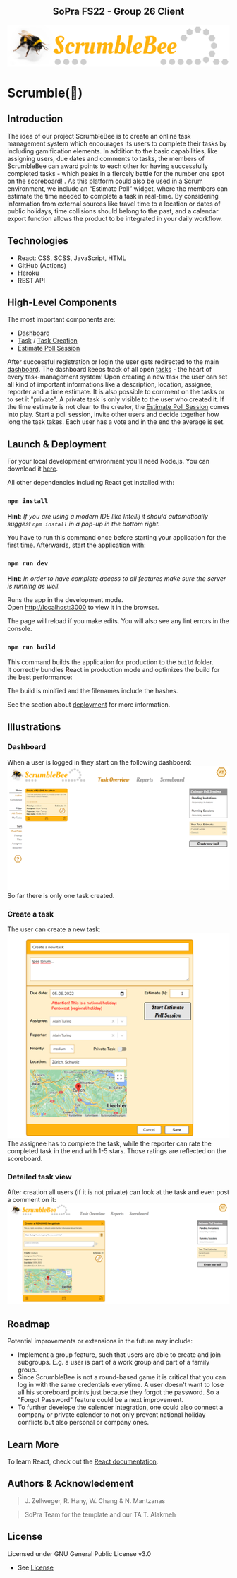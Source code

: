 
<div align="center">
    <h2>SoPra FS22 - Group 26 Client</h2>
</div>
<p align="center">
<img src="https://github.com/sopra-fs22-group-26/client/blob/main/src/images/scrumblebee_logo_508x95.png?raw=true" width="508" height="95" />
</p>



# Scrumble(:bee:)
## Introduction
The idea of our project ScrumbleBee is to create an online task management system which encourages its users to complete their tasks by including gamification elements. In addition to the basic capabilities, like assigning users, due dates and comments to tasks, the members of ScrumbleBee can award points to each other for having successfully completed tasks - which peaks in a fiercely battle for the number one spot on the scoreboard!
. As this platform could also be used in a Scrum environment, we include an	 “Estimate Poll” widget, where the members can estimate the time needed to complete a task in real-time. By considering information from external sources like travel time to a location or dates of public holidays, time collisions should belong to the past, and a calendar export function allows the product to be integrated in your daily workflow.

## Technologies

- React: CSS, SCSS, JavaScript, HTML
- GitHub (Actions)
- Heroku
- REST API

## High-Level Components

The most important components are:
- [Dashboard](src/components/views/Dashboard.js)
- [Task](src/components/ui/Task.js) / [Task Creation](src/components/views/CreationForm.js)
- [Estimate Poll Session](src/components/views/SessionLobby.js)

After successful registration or login the user gets redirected to the main [dashboard](src/components/views/Dashboard.js). The dashboard keeps track of all open [tasks](src/components/ui/Task.js) - the heart of every task-management system! 
Upon creating a new task the user can set all kind of important informations like a description, location, assignee, reporter and a time estimate. It is also possible to comment on the tasks or to set it "private". A private task is only visible to the user who created it. 
If the time estimate is not clear to the creator, the [Estimate Poll Session](src/components/views/SessionLobby.js) comes into play.
Start a poll session, invite other users and decide together how long the task takes. Each user has a vote and in the end the average is set.


## Launch & Deployment

For your local development environment you'll need Node.js. You can download it [here](https://nodejs.org).

All other dependencies including React get installed with:

### `npm install`
**Hint**: _If you are using a modern IDE like Intellij it should automatically suggest `npm install` in a pop-up in the bottom right._

You have to run this command once before starting your application for the first time. Afterwards, start the application with:

### `npm run dev`
**Hint**: _In order to have complete access to all features make sure the server is running as well._

Runs the app in the development mode.<br>
Open [http://localhost:3000](http://localhost:3000) to view it in the browser.

The page will reload if you make edits. You will also see any lint errors in the console.

### `npm run build`

This command builds the application for production to the `build` folder.<br>
It correctly bundles React in production mode and optimizes the build for the best performance:

The build is minified and the filenames include the hashes.<br>

See the section about [deployment](https://facebook.github.io/create-react-app/docs/deployment) for more information.

## Illustrations

### Dashboard
When a user is logged in they start on the following dashboard:
![Dashboard](https://github.com/sopra-fs22-group-26/client/blob/readMe-final/src/images/readme/Dashboard.PNG?raw=true)
So far there is only one task created.

### Create a task
The user can create a new task: 
![create a task](https://github.com/sopra-fs22-group-26/client/blob/readMe-final/src/images/readme/New_task.PNG?raw=true)
The assignee has to complete the task, while the reporter can rate the completed task in the end with 1-5 stars. Those ratings are reflected on the scoreboard.

### Detailed task view

After creation all users (if it is not private) can look at the task and even post a comment on it:
![Details](src/images/readme/TaskComment.PNG?raw=true)



## Roadmap
Potential improvements or extensions in the future may include:

- Implement a group feature, such that users are able to create and join subgroups. E.g. a user is part of a work group and part of a family group.
- Since ScrumbleBee is not a round-based game it is critical that you can log in with the same credentials everytime. A user doesn't want to lose all his scoreboard points just because they forgot the password. So a "Forgot Password" feature could be a next improvement.
- To further develope the calender integration, one could also connect a company or private calender to not only prevent national holiday conflicts but also personal or company ones.

## Learn More

To learn React, check out the [React documentation](https://reactjs.org/).

## Authors & Acknowledement
>J. Zellweger, R. Hany, W. Chang & N. Mantzanas

>SoPra Team for the template and our TA T. Alakmeh

## License

Licensed under GNU General Public License v3.0
- See [License](LICENSE)





